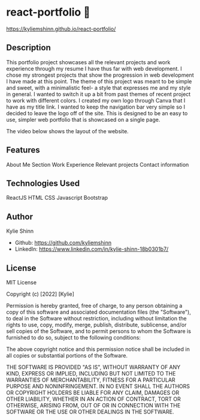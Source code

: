 # react-portfolio  :love_letter:

https://kyliemshinn.github.io/react-portfolio/


## Description

This portfolio project showcases all the relevant projects and work experience through my resume I have thus far with web development. I chose my strongest projects that show the progression in web development I have made at this point. The theme of this project was meant to be simple and sweet, with a minimalistic feel- a style that expresses me and my style in general. I wanted to switch it up a bit from past themes of recent project to work with different colors. I created my own logo through Canva that I have as my title link. I wanted to keep the navigation bar very simple so I decided to leave the logo off of the site.  This is designed to be an easy to use, simpler web portfolio that is showcased on a single page.

The video below shows the layout of the website.

<!-- ![walkthrough of site](./src/images/reactportfoliogif.gif) -->

## Features

About Me Section
Work Experience
Relevant projects
Contact information


## Technologies Used

ReactJS
HTML
CSS
Javascript
Bootstrap

## Author

Kylie Shinn

* Github: https://github.com/kyliemshinn
* LinkedIn: https://www.linkedin.com/in/kylie-shinn-18b0301b7/


## License

MIT License

Copyright (c) [2022] [Kylie]

Permission is hereby granted, free of charge, to any person obtaining a copy of this software and associated documentation files (the "Software"), to deal in the Software without restriction, including without limitation the rights to use, copy, modify, merge, publish, distribute, sublicense, and/or sell copies of the Software, and to permit persons to whom the Software is furnished to do so, subject to the following conditions:

The above copyright notice and this permission notice shall be included in all copies or substantial portions of the Software.

THE SOFTWARE IS PROVIDED "AS IS", WITHOUT WARRANTY OF ANY KIND, EXPRESS OR IMPLIED, INCLUDING BUT NOT LIMITED TO THE WARRANTIES OF MERCHANTABILITY, FITNESS FOR A PARTICULAR PURPOSE AND NONINFRINGEMENT. IN NO EVENT SHALL THE AUTHORS OR COPYRIGHT HOLDERS BE LIABLE FOR ANY CLAIM, DAMAGES OR OTHER LIABILITY, WHETHER IN AN ACTION OF CONTRACT, TORT OR OTHERWISE, ARISING FROM, OUT OF OR IN CONNECTION WITH THE SOFTWARE OR THE USE OR OTHER DEALINGS IN THE SOFTWARE.